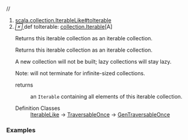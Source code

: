//
<ol>
<li><a href="https://www.scala-lang.org/api/2.12.3/scala/collection/mutable/ArrayBuffer.html#toIterable:Iterable[A]">scala.collection.IterableLike#toIterable</a></li>
<li name="scala.collection.IterableLike#toIterable" visbl="pub" class="indented0 " data-isabs="false" fullcomment="yes" group="Ungrouped"> <a id="toIterable:Iterable[A]"></a><a id="toIterable:collection.Iterable[A]"></a> <span class="permalink"> <a href="../../../scala/collection/mutable/ArrayBuffer.html#toIterable:Iterable[A]" title="Permalink"> <i class="material-icons"></i> </a> </span> <span class="modifier_kind"> <span class="modifier"></span> <span class="kind">def</span> </span> <span class="symbol"> <span class="name">toIterable</span><span class="result">: <a href="../Iterable.html" class="extype" name="scala.collection.Iterable">collection.Iterable</a>[<span class="extype" name="scala.collection.mutable.ArrayBuffer.A">A</span>]</span> </span> <p class="shortcomment cmt">Returns this iterable collection as an iterable collection.</p>
 <div class="fullcomment">
  <div class="comment cmt">
   <p>Returns this iterable collection as an iterable collection.</p>
   <p> A new collection will not be built; lazy collections will stay lazy.</p>
   <p> Note: will not terminate for infinite-sized collections. </p>
  </div>
  <dl class="paramcmts block">
   <dt>
    returns
   </dt>
   <dd class="cmt">
    <p>an <code>Iterable</code> containing all elements of this iterable collection.</p>
   </dd>
  </dl>
  <dl class="attributes block"> 
   <dt>
    Definition Classes
   </dt>
   <dd>
    <a href="../IterableLike.html" class="extype" name="scala.collection.IterableLike">IterableLike</a> → 
    <a href="../TraversableOnce.html" class="extype" name="scala.collection.TraversableOnce">TraversableOnce</a> → 
    <a href="../GenTraversableOnce.html" class="extype" name="scala.collection.GenTraversableOnce">GenTraversableOnce</a>
   </dd>
  </dl>
 </div> </li>
        </ol>


### Examples



